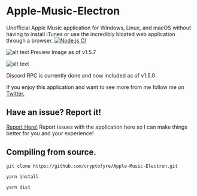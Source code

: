 # Apple-Music-Electron
Unofficial Apple Music application for Windows, Linux, and macOS without having to install iTunes or use the incredibly bloated web application through a browser.
  [![Node.js CI](https://github.com/cryptofyre/Apple-Music-Electron/actions/workflows/node.js.yml/badge.svg?branch=master)](https://github.com/cryptofyre/Apple-Music-Electron/actions/workflows/node.js.yml)

![alt text](https://i.imgur.com/bzM8ifK.png "Preview Image as of v1.5.7")
Preview Image as of v1.5.7

![alt text](https://i.imgur.com/zpVi3d6.png "Discord RPC 1.5.5")

Discord RPC is currently done and now included as of v1.5.0

If you enjoy this application and want to see more from me follow me on [Twitter.](https://www.twitter.com/cryptofyre)
## Have an issue? Report it!
[Report Here!](https://github.com/cryptofyre/Apple-Music-Electron/issues)
Report issues with the application here so I can make things better for you and your experience!



## Compiling from source.
```
git clone https://github.com/cryptofyre/Apple-Music-Electron.git

yarn install

yarn dist
```

